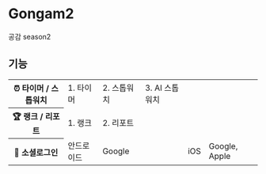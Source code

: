 # Gongam2
공감 season2
## 기능
<table>
  <tr>
    <th colspan="3">⏰ 타이머 / 스톱워치</th>
    <td >1. 타이머</td>
    <td>2. 스톱워치</td>
    <td>3. AI 스톱워치</td>
  </tr>
  <tr>
    <th colspan="3">🏆 랭크 / 리포트</th>
    <td>1. 랭크</td>
    <td>2. 리포트</td>
  </tr>
  <tr>
    <th colspan="3" rowspan="2">🔑 소셜로그인</th>
    <td rowspan="2">안드로이드</td>
    <td>Google</td>
    <td>
      <td>iOS</td>
      <td>Google, Apple</td>
    </td>
  </tr>
</table>

